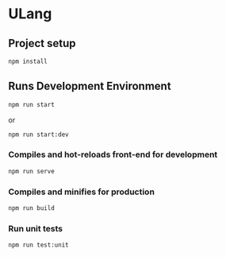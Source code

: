 # ULang

## Project setup

```sh
npm install
```

## Runs Development Environment

```sh
npm run start
```

or

```sh
npm run start:dev
```

### Compiles and hot-reloads front-end for development

```sh
npm run serve
```

### Compiles and minifies for production

```sh
npm run build
```

### Run unit tests

```sh
npm run test:unit
```
